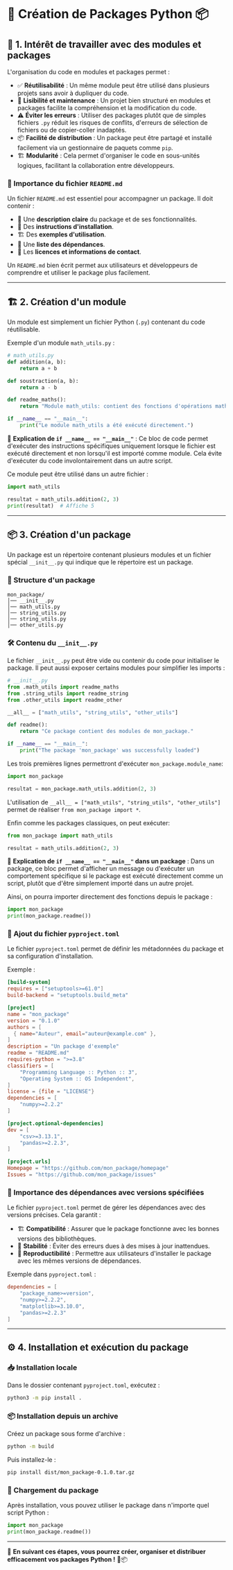 # 🐍 Création de Packages Python 📦

## 🚀 1. Intérêt de travailler avec des modules et packages

L'organisation du code en modules et packages permet :

- ✅ **Réutilisabilité** : Un même module peut être utilisé dans plusieurs projets sans avoir à dupliquer du code.
- 📖 **Lisibilité et maintenance** : Un projet bien structuré en modules et packages facilite la compréhension et la modification du code.
- ⚠️ **Éviter les erreurs** : Utiliser des packages plutôt que de simples fichiers `.py` réduit les risques de conflits, d'erreurs de sélection de fichiers ou de copier-coller inadaptés.
- 📦 **Facilité de distribution** : Un package peut être partagé et installé facilement via un gestionnaire de paquets comme `pip`.
- 🏗 **Modularité** : Cela permet d'organiser le code en sous-unités logiques, facilitant la collaboration entre développeurs.

### 📜 Importance du fichier `README.md`

Un fichier `README.md` est essentiel pour accompagner un package. Il doit contenir :

- 📝 Une **description claire** du package et de ses fonctionnalités.
- 🔧 Des **instructions d'installation**.
- 🏗 Des **exemples d'utilisation**.
- 📌 Une **liste des dépendances**.
- 🔑 Les **licences et informations de contact**.

Un `README.md` bien écrit permet aux utilisateurs et développeurs de comprendre et utiliser le package plus facilement.


---

## 🏗 2. Création d'un module

Un module est simplement un fichier Python (`.py`) contenant du code réutilisable.

Exemple d'un module `math_utils.py` :

```python
# math_utils.py
def addition(a, b):
    return a + b

def soustraction(a, b):
    return a - b

def readme_maths():
    return "Module math_utils: contient des fonctions d'opérations mathématiques."

if __name__ == "__main__":
    print("Le module math_utils a été exécuté directement.")
```

📌 **Explication de `if __name__ == "__main__"`** :
Ce bloc de code permet d'exécuter des instructions spécifiques uniquement lorsque le fichier est exécuté directement et non lorsqu'il est importé comme module. Cela évite d'exécuter du code involontairement dans un autre script.

Ce module peut être utilisé dans un autre fichier :

```python
import math_utils

resultat = math_utils.addition(2, 3)
print(resultat)  # Affiche 5
```

---

## 📦 3. Création d'un package

Un package est un répertoire contenant plusieurs modules et un fichier spécial `__init__.py` qui indique que le répertoire est un package.

### 📂 Structure d'un package

```
mon_package/
│── __init__.py
│── math_utils.py
│── string_utils.py
│── string_utils.py
│── other_utils.py
```

### 🛠 Contenu du `__init__.py`

Le fichier `__init__.py` peut être vide ou contenir du code pour initialiser le package. Il peut aussi exposer certains modules pour simplifier les imports :

```python
# __init__.py
from .math_utils import readme_maths
from .string_utils import readme_string
from .other_utils import readme_other

__all__ = ["math_utils", "string_utils", "other_utils"]

def readme():
    return "Ce package contient des modules de mon_package."

if __name__ == "__main__":
    print("The package 'mon_package' was successfully loaded")
```

Les trois premières lignes permettront d'exécuter `mon_package.module_name`:
```python
import mon_package

resultat = mon_package.math_utils.addition(2, 3)
```

L'utilisation de `__all__ = ["math_utils", "string_utils", "other_utils"]` permet de réaliser `from mon_package import *`. 

Enfin comme les packages classiques, on peut exécuter:
```python
from mon_package import math_utils

resultat = math_utils.addition(2, 3)
```

📌 **Explication de `if __name__ == "__main__"` dans un package** :
Dans un package, ce bloc permet d'afficher un message ou d'exécuter un comportement spécifique si le package est exécuté directement comme un script, plutôt que d'être simplement importé dans un autre projet.

Ainsi, on pourra importer directement des fonctions depuis le package :

```python
import mon_package
print(mon_package.readme())
```

### 📝 Ajout du fichier `pyproject.toml`

Le fichier `pyproject.toml` permet de définir les métadonnées du package et sa configuration d'installation.

Exemple :

```toml
[build-system]
requires = ["setuptools>=61.0"]
build-backend = "setuptools.build_meta"

[project]
name = "mon_package"
version = "0.1.0"
authors = [
  { name="Auteur", email="auteur@example.com" },
]
description = "Un package d'exemple"
readme = "README.md"
requires-python = ">=3.8"
classifiers = [
    "Programming Language :: Python :: 3",
    "Operating System :: OS Independent",
]
license = {file = "LICENSE"}
dependencies = [
    "numpy>=2.2.2"
]

[project.optional-dependencies]
dev = [
    "csv>=3.13.1",
    "pandas>=2.2.3",
]

[project.urls]
Homepage = "https://github.com/mon_package/homepage"
Issues = "https://github.com/mon_package/issues"
```

### 🔗 Importance des dépendances avec versions spécifiées

Le fichier `pyproject.toml` permet de gérer les dépendances avec des versions précises. Cela garantit :

- 🏗 **Compatibilité** : Assurer que le package fonctionne avec les bonnes versions des bibliothèques.
- 🔄 **Stabilité** : Éviter des erreurs dues à des mises à jour inattendues.
- 🔁 **Reproductibilité** : Permettre aux utilisateurs d'installer le package avec les mêmes versions de dépendances.

Exemple dans `pyproject.toml` :

```toml
dependencies = [
    "package_name>=version",
    "numpy>=2.2.2",
    "matplotlib>=3.10.0",
    "pandas>=2.2.3"
]
```

---

## ⚙️ 4. Installation et exécution du package

### 📥 Installation locale

Dans le dossier contenant `pyproject.toml`, exécutez :

```sh
python3 -m pip install .
```

### 📦 Installation depuis un archive

Créez un package sous forme d'archive :

```sh
python -m build
```

Puis installez-le :

```sh
pip install dist/mon_package-0.1.0.tar.gz
```

### 🚀 Chargement du package

Après installation, vous pouvez utiliser le package dans n'importe quel script Python :

```python
import mon_package
print(mon_package.readme())
```

---

🎯 **En suivant ces étapes, vous pourrez créer, organiser et distribuer efficacement vos packages Python !** 🐍📦
